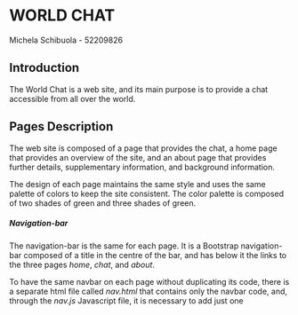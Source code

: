 # WORLD CHAT
Michela Schibuola - 52209826


## Introduction
The World Chat is a web site, and its main purpose is to provide a chat accessible from all over the world.


## Pages Description
The web site is composed of a page that provides the chat, a home page that provides an overview of the site, and an about page that provides further details, supplementary information, and background information.


The design of each page maintains the same style and uses the same palette of colors to keep the site consistent. The color palette is composed of two shades of green and three shades of green.


##### Navigation-bar
The navigation-bar is the same for each page.
It is a Bootstrap navigation-bar composed of a title in the centre of the bar, and has below it the links to the three pages *home*, *chat*, and *about*.


To have the same navbar on each page without duplicating its code, there is a separate html file called *nav.html* that contains only the navbar code, and, through the *nav.js* Javascript file, it is necessary to add just one *<script>* tag at the start of each html file that copies the code. This way, every time there are changes, they will be reflected on every page.


##### Chat Page
The Chat page is the page that contains the chat. It is composed of a *textarea*, in which the users can write the text they want to send, a button used to send the message, a space for the history messages, and a lateral bar with a list of all the active users.


When the page is opened, the user is prompted to enter their username, which allows them to be identified. After entering the username, you are joining the chat, and your name is shown in the left bar. If another user joins o leaves the chat, a notification appears on the bottom left, displaying the user's username and the time the user entered/exited; the name of the user who entered/exited is written in the message history, and the name is added/removed to/from the users list.


To write a message, there is a *textarea* in which is possible to write the text. It is possible to send the message using the send button or using the Enter key. It is possible to write a multiline text; to start a new line without sending the message, you need to press shift+enter.


Every time a message is sent or received, or a user leaves or joins the chat, the message history scrolls to the newest message/information.


If a user is typing a message, the phrase *"is typing..."* appears on the left bar, below the user's name.When multiple users are writing at the same time, the phrase *"is typing..."* appears under each user's name.


The messages sent by the current user are displayed on the right, and the messages sent by other users are displayed on the left side. The text and time of each message are displayed, and messages from other users include the username of the person who sent them.


To distinguish the users, each name has an associated color, and when a username is displayed, it is written with its associated color.


###### Client and Server communication
The client side communicates with the server (*index.js*) through a web socket (a computer communications protocol that provides full-duplex communication channels over a single TCP connection). So the bidirectional channel between the Socket.IO server (*index.js*) and the Socket.IO client is established with a websocket.
- The server opens a socket connection
- The server keeps listening to the client
- The server defines the events
- The client uses *emit* to invoke the events defined by the server and declares them with *on*
- After the client invoked with *emit*, the server executes the correspondent method *on* associated
- The server answers the client with *emit*
- The client receives server responses via methods *on*.



##### Home Page
The home page is a static page that contains an initial banner with a link to the chat and some images that represent the idea of the chat. Then there are listed the main purposes and characteristics of the chat. And at the bottom there are the three main steps to joining and using the chat.


##### About Page
The about page is a static page composed of containers that explain the important information about the chat: introduction, what you can do, online users' list, message text, joining the chat, leaving the chat, and how it was developed.


## Extras
To scroll just single areas in the chat application, a personalised scroll bar is used, which is hidden when not needed but appears when there is no more space for all the elements. It is used on every page, but especially in the chat.html users and message lists.It has personalised colors and shape because it has a different border-radius.


The *modal* is used to implement the username insertion.The modal is a Bootstrap component that, in this web site, is used as an input element. Before using the chat, it is required to go through it.


The *toast* protocol is used to implement chat joining.The toast is a Bootstrap component. When a new user joins the chat, it shows for a specific time and can be removed using the x. It is improved with some animations in the entrance and in the exit.


## Challenges I faced
The first challenge was to create a clear elements arrangement. To organize all the chat elements on a page without scrolling. To accomplish this, I divided the screen into three sections: the sidebar containing the user list, the chat history, and the chat input.


Another challenge was implementing the casual color choice for the username.


Another challenge was managing usernames when users chose to use spaces or to begin with a number.To solve that, I used the id as an identifier.


I tested the website on various devices to ensure portability, and I reduced and increased page zoom to see if the pages were still readable at different screen resolutions.The use of Bootstrap provided the page with a responsive layout and consistency of design.


## References
[Bootstrap](https://getbootstrap.com/)